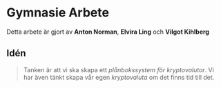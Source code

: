 # Gymnasie Arbete
Detta arbete är gjort av **Anton Norman**, **Elvira Ling** och **Vilgot Kihlberg**
## Idén
> Tanken är att vi ska skapa ett *plånbokssystem för kryptovalutor*. Vi har även tänkt skapa vår egen *kryptovaluta* om det finns tid till det.